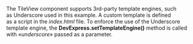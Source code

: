 The TileView component supports 3rd-party template engines, such as&nbsp;Underscore used in&nbsp;this example. A&nbsp;custom template is&nbsp;defined as&nbsp;a&nbsp;script in&nbsp;the _index.html_ file. To&nbsp;enforce the use of&nbsp;the Underscore template engine, the **DevExpress.setTemplateEngine()** method is&nbsp;called with _&laquo;underscore&raquo;_ passed as&nbsp;a&nbsp;parameter.